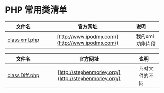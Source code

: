 # PHP 常用类清单

| 文件名        | 官方网址           | 说明  				|
| ------------- |:-------------:| :-----|
| [class.xml.php](http://www.ipodmp.com/)      | [http://www.ipodmp.com/](http://www.ipodmp.com/) | 我的xml功能片段 |


| 文件名        | 官方网址           | 说明  				|
| ------------- |:-------------:| :-----|
| [class.Diff.php](http://stephenmorley.org/)      | [http://stephenmorley.org/](http://stephenmorley.org/) | 比对文件的不同 |
